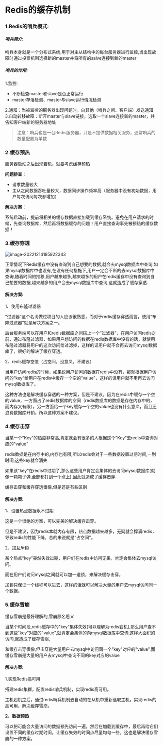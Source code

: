 # Redis的缓存机制

### 1.Redis的哨兵模式:

##### 哨兵简介:

哨兵本身就是一个分布式系统,用于对主从结构中的每台服务器进行监控,当出现故障时通过投票机制选择新的master并将所有的salve连接到新的master

##### 哨兵的作用:

1.监控:

- 不断检查master和slave是否正常运行
- master存活检测、master与slave运行情况检测

2.通知：当被监控的服务器出现问题时，向其他（哨兵之间、客户端）发送通知
3.自动转移故障：断开master与slave链接，选取一个slave连接新的master，并告知客户端新的服务器地址

> 注意：哨兵也是一台Redis服务器，只是不提供数据相关服务，通常哨兵的数量配置为单数

### 2.缓存预热

服务器启动之后出现宕机，就要考虑缓存预热

**问题排查**：

- 请求数量较大
- 主从之间数据吞吐量较大，数据同步操作频率高（服务器中没有初始数据，用户每次访问每次都增加）

**解决方案**：

系统启动前，提前将相关的缓存数据直接加载到缓存系统。避免在用户请求的时候，先查询数据库，然后再将数据缓存的问题！用户直接查询事先被预热的缓存数据！

### 3.缓存穿透

![image-20221214195922343](C:\Users\admin\AppData\Roaming\Typora\typora-user-images\image-20221214195922343.png)

正常情况下Redis缓存中没有查询到自己想要的数据,就会去mysql数据库中查询.如果mysql数据库中也没有,在没有任何措施下,用户一定会不断的去mysql数据库中查询,随着时间的推移,用户越来越多,越来越多的用户在redis缓存中没有查询到自己想要的数据,越来越多的用户会去mysql数据库中查询,这就造成了缓存穿透.

#### 解决方案:

1、使用布隆过滤器

“过滤器”这个名词做过项目的人应该很熟悉，而对于redis缓存穿透而言，使用“布隆过滤器”就是解决方案之一。

后台服务端可以在用户和redis数据库之间搭上一个“过滤器”，在用户访问redis之前，通过布隆过滤器，如果用户想访问的数据在redis数据库中没有的话，就使用布隆过滤器将用户的这次访问给过滤掉，这样的话用户就不会再去访问mysql数据库了，很好的解决了缓存穿透。

2、redis缓存空值（占空间，没意义，不建议）

当用户访问redis的时候，如果说用户访问的数据在redis中没有，那就根据用户访问的“key”给用户在redis中缓存一个空的“value”，这样的话用户就不用再去访问mysql数据库了。

这种方法也是解决缓存穿透的一种方案，但是不建议。因为在redis中缓存一个空的value，一方面占了redis数据库的空间（redis数据库的数据是存在内存中的，而内存又有限），另一方面给一个key缓存一个空的value也没有什么意义，而且还浪费数据库开销，所以这种方案不建议。


### 4.缓存击穿

当某一个"Key"的热度非常高,肯定就会有很多的人根据这个"Key"去redis中查询对应的"value"

redis数据是在内存中的,内存也有限,所以redis会对于一些数据设置过期时间,一到时间,这些key就会消失

如果该"key"在redis中过期了,那么这些用户肯定会集体的去访问mysql数据库(就像一颗颗子弹,全部都打到一个点上),因此就造成了缓存击穿.

缓存击穿和缓存穿透很像,但是还是有些区别

#### 解决方案:

1、设置热点数据永不过期

这是一个很绝的方案，可以完美的解决缓存击穿。

但是不建议，因为redis本就内存有限，热点数据越来越多，无疑就会撑满redis，导致redis的性能下降。总的来说就是“占空间”。

2、加互斥锁

某个热点“key”突然失效过期，用户们在redis中访问无果，肯定会集体去mysql访问。

而在用户们访问mysql之间就可以加一道锁，来解决缓存击穿。

加锁只保证一个线程可以进去，这样的话就可以解决大量的用户去mysql访问同一个数据。

### 5.缓存雪崩

缓存雪崩是最好理解的,雪崩顾名思义

当某个时间段,redis缓存中的"key"集体失效(可以理解为redis宕机),那么用户查不到这些"key"对应的"value",就肯定会集体的向mysql数据库中查询,这样大面积的访问,就造成了缓存雪崩,

和缓存击穿很像,但击穿是大量用户去mysql中访问同一个"key"对应的"value",而缓存雪崩是大量的用户去mysql中查询不同的key对应的value

#### 解决方案:

1.实现Redis高可用

搭建redis集群，配置redis哨兵机制，实现redis高可用。

主机宕机之后，通过redis哨兵机制去自动的在从机中重新选取主机，实现redis的高可用，解决缓存雪崩。

**2、数据预热**

可以把可能会大量访问的数据预先访问一遍，然后在加载到缓存中，最后再给它们设置不同的缓存过期时间，让缓存失效的时间点尽量均匀一些。这也是解决缓存雪崩的一种方案。